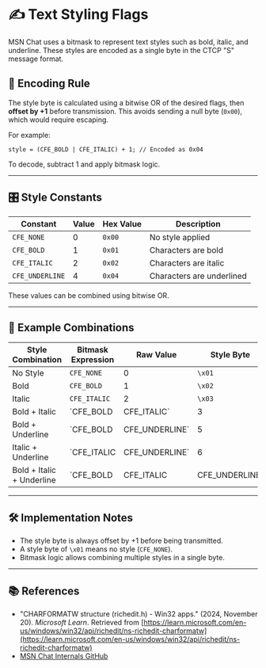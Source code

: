 # ✍️ Text Styling Flags

MSN Chat uses a bitmask to represent text styles such as bold, italic, and underline. These styles are encoded as a
single byte in the CTCP "S" message format.

## 🧠 Encoding Rule

The style byte is calculated using a bitwise OR of the desired flags, then **offset by +1** before transmission. This
avoids sending a null byte (`0x00`), which would require escaping.

For example:

```
style = (CFE_BOLD | CFE_ITALIC) + 1; // Encoded as 0x04
```

To decode, subtract 1 and apply bitmask logic.

---

## 🎛️ Style Constants

| Constant        | Value | Hex Value | Description               |
|-----------------|-------|-----------|---------------------------|
| `CFE_NONE`      | 0     | `0x00`    | No style applied          |
| `CFE_BOLD`      | 1     | `0x01`    | Characters are bold       |
| `CFE_ITALIC`    | 2     | `0x02`    | Characters are italic     |
| `CFE_UNDERLINE` | 4     | `0x04`    | Characters are underlined |

These values can be combined using bitwise OR.

---

## 🧪 Example Combinations

| Style Combination         | Bitmask Expression                      | Raw Value | Style Byte |
|---------------------------|-----------------------------------------|-----------|------------|
| No Style                  | `CFE_NONE`                              | 0         | `\x01`     |
| Bold                      | `CFE_BOLD`                              | 1         | `\x02`     |
| Italic                    | `CFE_ITALIC`                            | 2         | `\x03`     |
| Bold + Italic             | `CFE_BOLD | CFE_ITALIC`                 | 3         | `\x04`     |
| Bold + Underline          | `CFE_BOLD | CFE_UNDERLINE`              | 5         | `\x06`     |
| Italic + Underline        | `CFE_ITALIC | CFE_UNDERLINE`            | 6         | `\x07`     |
| Bold + Italic + Underline | `CFE_BOLD | CFE_ITALIC | CFE_UNDERLINE` | 7         | `\x08`     |

---

## 🛠️ Implementation Notes

- The style byte is always offset by +1 before being transmitted.
- A style byte of `\x01` means no style (`CFE_NONE`).
- Bitmask logic allows combining multiple styles in a single byte.

---

## 📚 References

- "CHARFORMATW structure (richedit.h) - Win32 apps." (2024, November 20). *Microsoft Learn*. Retrieved from [https://learn.microsoft.com/en-us/windows/win32/api/richedit/ns-richedit-charformatw](https://learn.microsoft.com/en-us/windows/win32/api/richedit/ns-richedit-charformatw)
- [MSN Chat Internals GitHub](https://github.com/MSNChatInternals)